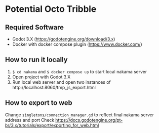 # Potential Octo Tribble

## Required Software
* Godot 3.X (https://godotengine.org/download/3.x)
* Docker with docker compose plugin (https://www.docker.com/)

## How to run it locally
1. `$ cd nakama` and `$ docker compose up` to start local nakama server
2. Open project with Godot 3.X
3. Run local web server and open two instances of http://localhost:8060/tmp_js_export.html

## How to export to web
Change `singletons/connection_manager.gd` to reflect final nakama server address and port
Check https://docs.godotengine.org/pt-br/3.x/tutorials/export/exporting_for_web.html

